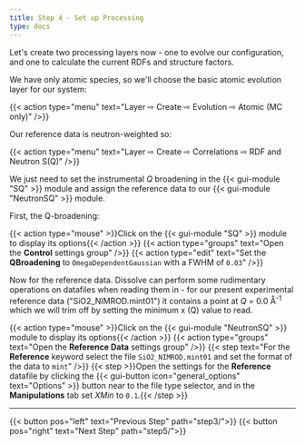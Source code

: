 ```yaml
---
title: Step 4 - Set up Processing
type: docs
---
```



Let's create two processing layers now - one to evolve our configuration, and one to calculate the current RDFs and structure factors.

We have only atomic species, so we'll choose the basic atomic evolution layer for our system:

{{< action type="menu" text="Layer &#8680; Create &#8680; Evolution &#8680; Atomic (MC only)" />}}

Our reference data is neutron-weighted so:

{{< action type="menu" text="Layer &#8680; Create &#8680; Correlations &#8680; RDF and Neutron S(Q)" />}}

We just need to set the instrumental _Q_ broadening in the {{< gui-module "SQ" >}} module and assign the reference data to our {{< gui-module "NeutronSQ" >}} module.

First, the Q-broadening:

{{< action type="mouse" >}}Click on the {{< gui-module "SQ" >}} module to display its options{{< /action >}}
{{< action type="groups" text="Open the **Control** settings group" />}}
{{< action type="edit" text="Set the **QBroadening** to `OmegaDependentGaussian` with a FWHM of `0.03`" />}}

Now for the reference data. Dissolve can perform some rudimentary operations on datafiles when reading them in - for our present experimental reference data ("SiO2_NIMROD.mint01") it contains a point at _Q_ = 0.0 &#8491;<sup>-1</sup> which we will trim off by setting the minimum x (Q) value to read.

{{< action type="mouse" >}}Click on the {{< gui-module "NeutronSQ" >}} module to display its options{{< /action >}}
{{< action type="groups" text="Open the **Reference Data** settings group" />}}
{{< step text="For the **Reference** keyword select the file `SiO2_NIMROD.mint01` and set the format of the data to `mint`" />}}
{{< step >}}Open the settings for the **Reference** datafile by clicking the {{< gui-button icon="general_options" text="Options" >}} button near to the file type selector, and in the **Manipulations** tab set _XMin_ to `0.1`.{{< /step >}}


* * *
{{< button pos="left" text="Previous Step" path="step3/">}}
{{< button pos="right" text="Next Step" path="step5/">}}

